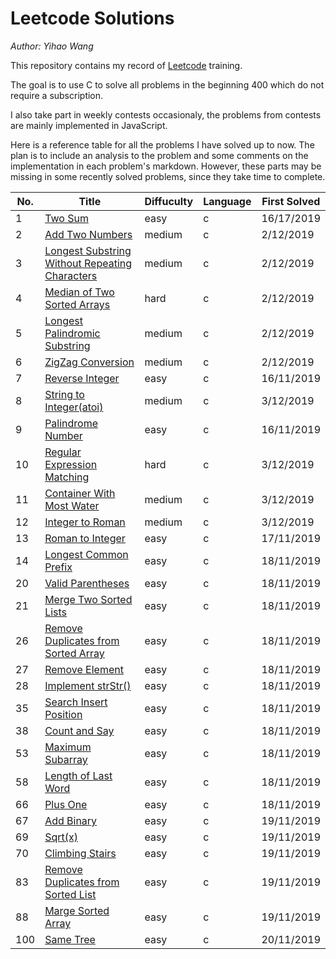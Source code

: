 # Leetcode Solutions

*Author: Yihao Wang*

This repository contains my record of [Leetcode](https://leetcode.com/) training.

The goal is to use C to solve all problems in the beginning 400 which do not require a subscription.

I also take part in weekly contests occasionaly, the problems from contests are mainly implemented in JavaScript.

Here is a reference table for all the problems I have solved up to now. The plan is to include an analysis to the problem and some comments on the implementation in each problem's markdown. However, these parts may be missing in some recently solved problems, since they take time to complete.

|No.|Title|Diffuculty|Language|First Solved|
|---|---|---|---|---|
|1|[Two Sum](https://github.com/CoderYihaoWang/LeetCodeSolutions/blob/master/1_Two_Sum.md)|easy|c|16/17/2019|
|2|[Add Two Numbers](https://github.com/CoderYihaoWang/LeetCodeSolutions/blob/master/2_Add_Two_Numbers.md)|medium|c|2/12/2019|
|3|[Longest Substring Without Repeating Characters](https://github.com/CoderYihaoWang/LeetCodeSolutions/blob/master/3_Longest_Substring_Without_Repeating_Characters.md)|medium|c|2/12/2019|
|4|[Median of Two Sorted Arrays](https://github.com/CoderYihaoWang/LeetCodeSolutions/blob/master/4_Median_of_Two_Sorted_Arrays.md)|hard|c|2/12/2019|
|5|[Longest Palindromic Substring](https://github.com/CoderYihaoWang/LeetCodeSolutions/blob/master/5_Longest_Palindromic_Substring.md)|medium|c|2/12/2019|
|6|[ZigZag Conversion](https://github.com/CoderYihaoWang/LeetCodeSolutions/blob/master/6_ZigZag_Conversion.md)|medium|c|2/12/2019|
|7|[Reverse Integer](https://github.com/CoderYihaoWang/LeetCodeSolutions/blob/master/7_Reverse_Integer.md)|easy|c|16/11/2019|
|8|[String to Integer(atoi)](https://github.com/CoderYihaoWang/LeetCodeSolutions/blob/master/8_String_to_Integer(atoi).md)|medium|c|3/12/2019|
|9|[Palindrome Number](https://github.com/CoderYihaoWang/LeetCodeSolutions/blob/master/9_Palindrome_Number.md)|easy|c|16/11/2019|
|10|[Regular Expression Matching](https://github.com/CoderYihaoWang/LeetCodeSolutions/blob/master/10_Regular_Expression_Matching.md)|hard|c|3/12/2019|
|11|[Container With Most Water](https://github.com/CoderYihaoWang/LeetCodeSolutions/blob/master/11_Container_With_Most_Water.md)|medium|c|3/12/2019|
|12|[Integer to Roman](https://github.com/CoderYihaoWang/LeetCodeSolutions/blob/master/12_Integer_to_Roman.md)|medium|c|3/12/2019|
|13|[Roman to Integer](https://github.com/CoderYihaoWang/LeetCodeSolutions/blob/master/13_Roman_to_Integer.md)|easy|c|17/11/2019|
|14|[Longest Common Prefix](https://github.com/CoderYihaoWang/LeetCodeSolutions/blob/master/14_Longest_Common_Prefix.md)|easy|c|18/11/2019|
|20|[Valid Parentheses](https://github.com/CoderYihaoWang/LeetCodeSolutions/blob/master/20_Valid_Parentheses.md)|easy|c|18/11/2019|
|21|[Merge Two Sorted Lists](https://github.com/CoderYihaoWang/LeetCodeSolutions/blob/master/21_Merge_Two_Sorted_Lists.md)|easy|c|18/11/2019|
|26|[Remove Duplicates from Sorted Array](https://github.com/CoderYihaoWang/LeetCodeSolutions/blob/master/26_Remove_Duplicates_from_Sorted_Array.md)|easy|c|18/11/2019|
|27|[Remove Element](https://github.com/CoderYihaoWang/LeetCodeSolutions/blob/master/27_Remove_Element.md)|easy|c|18/11/2019|
|28|[Implement strStr()](https://github.com/CoderYihaoWang/LeetCodeSolutions/blob/master/28_Implement_strStr().md)|easy|c|18/11/2019|
|35|[Search Insert Position](https://github.com/CoderYihaoWang/LeetCodeSolutions/blob/master/35_Search_Insert_Position.md)|easy|c|18/11/2019|
|38|[Count and Say](https://github.com/CoderYihaoWang/LeetCodeSolutions/blob/master/38_Count_and_Say.md)|easy|c|18/11/2019|
|53|[Maximum Subarray](https://github.com/CoderYihaoWang/LeetCodeSolutions/blob/master/53_Maximum_Subarray.md)|easy|c|18/11/2019|
|58|[Length of Last Word](https://github.com/CoderYihaoWang/LeetCodeSolutions/blob/master/58_Length_of_Last_Word.md)|easy|c|18/11/2019|
|66|[Plus One](https://github.com/CoderYihaoWang/LeetCodeSolutions/blob/master/66_Plus_One.md)|easy|c|18/11/2019|
|67|[Add Binary](https://github.com/CoderYihaoWang/LeetCodeSolutions/blob/master/67_Add_Binary.md)|easy|c|19/11/2019|
|69|[Sqrt(x)](https://github.com/CoderYihaoWang/LeetCodeSolutions/blob/master/69_Sqrt(x).md)|easy|c|19/11/2019|
|70|[Climbing Stairs](https://github.com/CoderYihaoWang/LeetCodeSolutions/blob/master/70_Climbing_Stairs.md)|easy|c|19/11/2019|
|83|[Remove Duplicates from Sorted List](https://github.com/CoderYihaoWang/LeetCodeSolutions/blob/master/83_Remove_Duplicates_from_Sorted_List.md)|easy|c|19/11/2019|
|88|[Marge Sorted Array](https://github.com/CoderYihaoWang/LeetCodeSolutions/blob/master/88_Marge_Sorted_Array.md)|easy|c|19/11/2019|
|100|[Same Tree](https://github.com/CoderYihaoWang/LeetCodeSolutions/blob/master/100_Same_Tree.md)|easy|c|20/11/2019|
